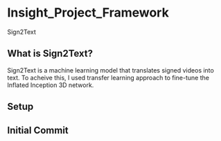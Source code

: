 # Insight_Project_Framework
Sign2Text

## What is Sign2Text?
Sign2Text is a machine learning model that translates signed videos into text. To acheive this, I used transfer learning approach to fine-tune the Inflated Inception 3D network.  

## Setup


## Initial Commit

